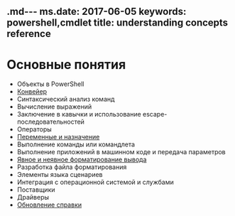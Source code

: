 .md--- ms.date:  2017-06-05 keywords:  powershell,cmdlet title:  understanding concepts reference
---

# <a name="understanding-concepts"></a>Основные понятия

*  Объекты в PowerShell  
*  [Конвейер](./fundamental/understanding-the-windows-powershell-pipeline.md)
*  Синтаксический анализ команд
*  Вычисление выражений
*  Заключение в кавычки и использование escape-последовательностей
*  Операторы
*  [Переменные и назначение](./fundamental/using-variables-to-store-objects.md)
*  Выполнение команды или командлета
*  Выполнение приложений в машинном коде и передача параметров
*  [Явное и неявное форматирование вывода](./cookbooks/using-format-commands-to-change-output-view.md)
*  Разработка файла форматирования
*  Элементы языка сценариев
*  Интеграция с операционной системой и службами
*  Поставщики
*  Драйверы
*  [Обновление справки](/powershell/module/Microsoft.PowerShell.Core/Update-Help)


